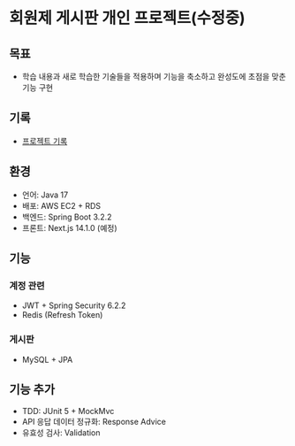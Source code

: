 # 회원제 게시판 개인 프로젝트(수정중)

## 목표
- 학습 내용과 새로 학습한 기술들을 적용하며 기능을 축소하고 완성도에 초점을 맞춘 기능 구현

## 기록
- [프로젝트 기록](https://velog.io/@z1s5c3x2/series/Spring-Boot-%EA%B2%8C%EC%8B%9C%ED%8C%90-%ED%94%84%EB%A1%9C%EC%A0%9D%ED%8A%B8)

## 환경
- 언어: Java 17
- 배포: AWS EC2 + RDS
- 백엔드: Spring Boot 3.2.2
- 프론트: Next.js 14.1.0 (예정)

## 기능
### 계정 관련
- JWT + Spring Security 6.2.2
- Redis (Refresh Token)

### 게시판
- MySQL + JPA

## 기능 추가
- TDD: JUnit 5 + MockMvc
- API 응답 데이터 정규화: Response Advice
- 유효성 검사: Validation
